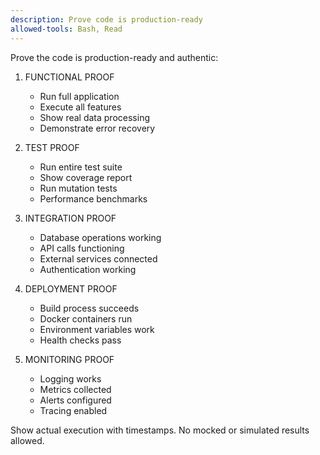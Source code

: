 ```yaml
---
description: Prove code is production-ready
allowed-tools: Bash, Read
---
```


Prove the code is production-ready and authentic:

1. FUNCTIONAL PROOF
   - Run full application
   - Execute all features
   - Show real data processing
   - Demonstrate error recovery

2. TEST PROOF
   - Run entire test suite
   - Show coverage report
   - Run mutation tests
   - Performance benchmarks

3. INTEGRATION PROOF
   - Database operations working
   - API calls functioning
   - External services connected
   - Authentication working

4. DEPLOYMENT PROOF
   - Build process succeeds
   - Docker containers run
   - Environment variables work
   - Health checks pass

5. MONITORING PROOF
   - Logging works
   - Metrics collected
   - Alerts configured
   - Tracing enabled

Show actual execution with timestamps.
No mocked or simulated results allowed.